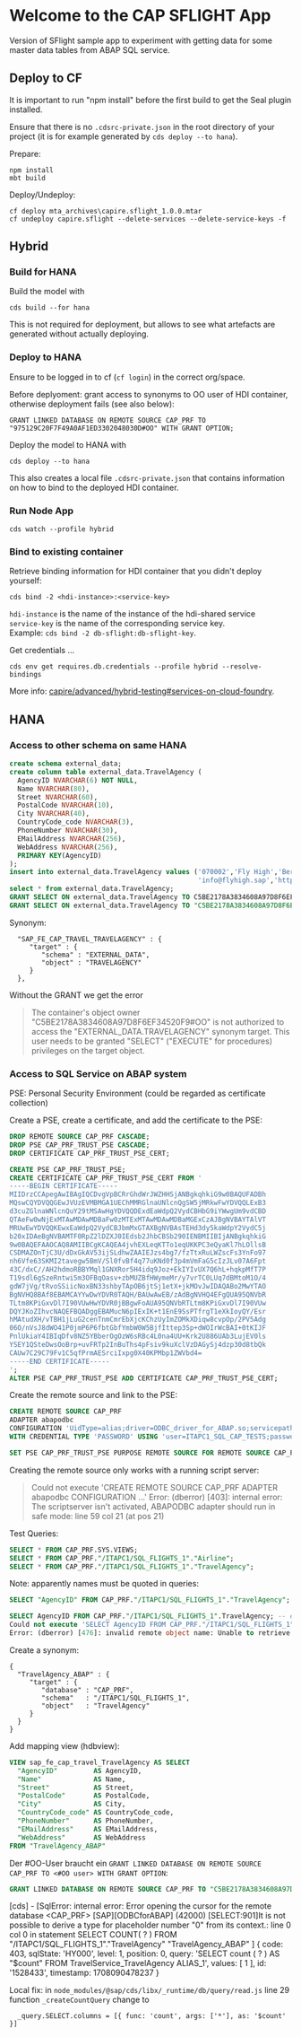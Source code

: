 # Welcome to the CAP SFLIGHT App

Version of SFlight sample app to experiment with getting data
for some master data tables from ABAP SQL service.



## Deploy to CF

It is important to run "npm install" before the first build to get the Seal plugin installed.

Ensure that there is no `.cdsrc-private.json` in the root directory of your project (it is for example
generated by `cds deploy --to hana`).

Prepare:
```
npm install
mbt build
```

Deploy/Undeploy:
```
cf deploy mta_archives\capire.sflight_1.0.0.mtar
cf undeploy capire.sflight --delete-services --delete-service-keys -f
```

## Hybrid

### Build for HANA

Build the model with
```
cds build --for hana
```

This is not required for deployment, but allows to see what artefacts are generated without actually deploying.

### Deploy to HANA

Ensure to be logged in to cf (`cf login`) in the correct org/space.

Before deplyoment: grant access to synonyms to OO user of HDI container, otherwise deployment fails
(see also below):
```
GRANT LINKED DATABASE ON REMOTE SOURCE CAP_PRF TO "975129C20F7F49A0AF1ED3302048030D#OO" WITH GRANT OPTION;
```

Deploy the model to HANA with
```
cds deploy --to hana
```

This also creates a local file `.cdsrc-private.json` that contains information on how to bind to the deployed HDI container.

### Run Node App

```
cds watch --profile hybrid
``` 

### Bind to existing container

Retrieve binding information for HDI container that you didn't deploy yourself:
```
cds bind -2 <hdi-instance>:<service-key>
```

`hdi-instance` is the name of the instance of the hdi-shared service  
`service-key` is the name of the corresponding service key.  
Example: `cds bind -2 db-sflight:db-sflight-key`.

Get credentials ...
```
cds env get requires.db.credentials --profile hybrid --resolve-bindings
```

More info: [capire/advanced/hybrid-testing#services-on-cloud-foundry](https://pages.github.tools.sap/cap/docs/advanced/hybrid-testing#services-on-cloud-foundry).



## HANA

### Access to other schema on same HANA

```sql
create schema external_data;
create column table external_data.TravelAgency (
  AgencyID NVARCHAR(6) NOT NULL,
  Name NVARCHAR(80),
  Street NVARCHAR(60),
  PostalCode NVARCHAR(10),
  City NVARCHAR(40),
  CountryCode_code NVARCHAR(3),
  PhoneNumber NVARCHAR(30),
  EMailAddress NVARCHAR(256),
  WebAddress NVARCHAR(256),
  PRIMARY KEY(AgencyID)
);
insert into external_data.TravelAgency values ('070002','Fly High','Berliner Allee 11','40880','Duesseldorf','DE','+49 2102 69555',
                                               'info@flyhigh.sap','http://www.flyhigh.sap');
select * from external_data.TravelAgency;
GRANT SELECT ON external_data.TravelAgency TO C5BE2178A3834608A97D8F6EF34520F9_52ANGOYY58K2JMPER8A4MQPS4_RT;
GRANT SELECT ON external_data.TravelAgency TO "C5BE2178A3834608A97D8F6EF34520F9#OO" WITH GRANT OPTION;
```

Synonym:
```jsonc
  "SAP_FE_CAP_TRAVEL_TRAVELAGENCY" : {
     "target" : {
        "schema" : "EXTERNAL_DATA",
        "object" : "TRAVELAGENCY"
     }
  },
```

Without the GRANT we get the error
> The container's object owner "C5BE2178A3834608A97D8F6EF34520F9#OO" is not authorized to access the "EXTERNAL_DATA.TRAVELAGENCY" synonym target.
This user needs to be granted "SELECT" ("EXECUTE" for procedures) privileges on the target object.



### Access to SQL Service on ABAP system

PSE: Personal Security Environment
(could be regarded as certificate collection)


Create a PSE, create a certificate, and add the certificate to the PSE:
```sql
DROP REMOTE SOURCE CAP_PRF CASCADE;
DROP PSE CAP_PRF_TRUST_PSE CASCADE;
DROP CERTIFICATE CAP_PRF_TRUST_PSE_CERT;

CREATE PSE CAP_PRF_TRUST_PSE;
CREATE CERTIFICATE CAP_PRF_TRUST_PSE_CERT FROM '
-----BEGIN CERTIFICATE-----
MIIDrzCCApegAwIBAgIQCDvgVpBCRrGhdWrJWZHHSjANBgkqhkiG9w0BAQUFADBh
MQswCQYDVQQGEwJVUzEVMBMGA1UEChMMRGlnaUNlcnQgSW5jMRkwFwYDVQQLExB3
d3cuZGlnaWNlcnQuY29tMSAwHgYDVQQDExdEaWdpQ2VydCBHbG9iYWwgUm9vdCBD
QTAeFw0wNjExMTAwMDAwMDBaFw0zMTExMTAwMDAwMDBaMGExCzAJBgNVBAYTAlVT
MRUwEwYDVQQKEwxEaWdpQ2VydCBJbmMxGTAXBgNVBAsTEHd3dy5kaWdpY2VydC5j
b20xIDAeBgNVBAMTF0RpZ2lDZXJ0IEdsb2JhbCBSb290IENBMIIBIjANBgkqhkiG
9w0BAQEFAAOCAQ8AMIIBCgKCAQEA4jvhEXLeqKTTo1eqUKKPC3eQyaKl7hLOllsB
CSDMAZOnTjC3U/dDxGkAV53ijSLdhwZAAIEJzs4bg7/fzTtxRuLWZscFs3YnFo97
nh6Vfe63SKMI2tavegw5BmV/Sl0fvBf4q77uKNd0f3p4mVmFaG5cIzJLv07A6Fpt
43C/dxC//AH2hdmoRBBYMql1GNXRor5H4idq9Joz+EkIYIvUX7Q6hL+hqkpMfT7P
T19sdl6gSzeRntwi5m3OFBqOasv+zbMUZBfHWymeMr/y7vrTC0LUq7dBMtoM1O/4
gdW7jVg/tRvoSSiicNoxBN33shbyTApOB6jtSj1etX+jkMOvJwIDAQABo2MwYTAO
BgNVHQ8BAf8EBAMCAYYwDwYDVR0TAQH/BAUwAwEB/zAdBgNVHQ4EFgQUA95QNVbR
TLtm8KPiGxvDl7I90VUwHwYDVR0jBBgwFoAUA95QNVbRTLtm8KPiGxvDl7I90VUw
DQYJKoZIhvcNAQEFBQADggEBAMucN6pIExIK+t1EnE9SsPTfrgT1eXkIoyQY/Esr
hMAtudXH/vTBH1jLuG2cenTnmCmrEbXjcKChzUyImZOMkXDiqw8cvpOp/2PV5Adg
06O/nVsJ8dWO41P0jmP6P6fbtGbfYmbW0W5BjfIttep3Sp+dWOIrWcBAI+0tKIJF
PnlUkiaY4IBIqDfv8NZ5YBberOgOzW6sRBc4L0na4UU+Krk2U886UAb3LujEV0ls
YSEY1QSteDwsOoBrp+uvFRTp2InBuThs4pFsiv9kuXclVzDAGySj4dzp30d8tbQk
CAUw7C29C79Fv1C5qfPrmAESrciIxpg0X40KPMbp1ZWVbd4=
-----END CERTIFICATE-----
';
ALTER PSE CAP_PRF_TRUST_PSE ADD CERTIFICATE CAP_PRF_TRUST_PSE_CERT;
```

Create the remote source and link to the PSE:
```sql
CREATE REMOTE SOURCE CAP_PRF
ADAPTER abapodbc
CONFIGURATION 'UidType=alias;driver=ODBC_driver_for_ABAP.so;servicepath=/sap/bc/sql/sql1/sap/s_privileged;host=25638c75-a54b-4658-8b04-3a1156f2c4f5.abap.eu10.hana.ondemand.com;port=443;language=EN;typemap=semantic'
WITH CREDENTIAL TYPE 'PASSWORD' USING 'user=ITAPC1_SQL_CAP_TESTS;password=du2wPBiDdYbRbvvyGliPedKLvNHuWX_hzAvVNEH';

SET PSE CAP_PRF_TRUST_PSE PURPOSE REMOTE SOURCE FOR REMOTE SOURCE CAP_PRF;
```

Creating the remote source only works with a running script server:
> Could not execute 'CREATE REMOTE SOURCE CAP_PRF ADAPTER abapodbc CONFIGURATION ...'
Error: (dberror) [403]: internal error: The scriptserver isn't activated, ABAPODBC adapter should run in safe mode: line 59 col 21 (at pos 21)


Test Queries:
```sql
SELECT * FROM CAP_PRF.SYS.VIEWS;
SELECT * FROM CAP_PRF."/ITAPC1/SQL_FLIGHTS_1"."Airline";
SELECT * FROM CAP_PRF."/ITAPC1/SQL_FLIGHTS_1"."TravelAgency";
```

Note: apparently names must be quoted in queries:
```sql
SELECT "AgencyID" FROM CAP_PRF."/ITAPC1/SQL_FLIGHTS_1"."TravelAgency"; -- ok

SELECT AgencyID FROM CAP_PRF."/ITAPC1/SQL_FLIGHTS_1".TravelAgency; -- error
Could not execute 'SELECT AgencyID FROM CAP_PRF."/ITAPC1/SQL_FLIGHTS_1".TravelAgency'
Error: (dberror) [476]: invalid remote object name: Unable to retrieve remote metadata for <NULL>./ITAPC1/SQL_FLIGHTS_1.TRAVELAGENCY
```

Create a synonym:
```jsonc
{ 
  "TravelAgency_ABAP" : {
     "target" : { 
        "database" : "CAP_PRF",
        "schema"   : "/ITAPC1/SQL_FLIGHTS_1",
        "object"   : "TravelAgency"
     }
  }
}
```

Add mapping view (hdbview):
```sql
VIEW sap_fe_cap_travel_TravelAgency AS SELECT
  "AgencyID"         AS AgencyID,
  "Name"             AS Name,
  "Street"           AS Street,
  "PostalCode"       AS PostalCode,
  "City"             AS City,
  "CountryCode_code" AS CountryCode_code,
  "PhoneNumber"      AS PhoneNumber,
  "EMailAddress"     AS EMailAddress,
  "WebAddress"       AS WebAddress
FROM "TravelAgency_ABAP"
```


Der #OO-User braucht ein `GRANT LINKED DATABASE ON REMOTE SOURCE CAP_PRF TO <#OO user> WITH GRANT OPTION`:
```sql
GRANT LINKED DATABASE ON REMOTE SOURCE CAP_PRF TO "C5BE2178A3834608A97D8F6EF34520F9#OO" WITH GRANT OPTION;
```

[cds] - [SqlError: internal error: Error opening the cursor for the remote database <CAP_PRF> [SAP][ODBCforABAP] (42000) [SELECT:901]It is not possible to derive a type for placeholder number "0" from its context.: line 0 col 0
 in statement SELECT COUNT( ? ) FROM "/ITAPC1/SQL_FLIGHTS_1"."TravelAgency" "TravelAgency_ABAP"
] {
  code: 403,
  sqlState: 'HY000',
  level: 1,
  position: 0,
  query: 'SELECT count ( ? ) AS "$count" FROM TravelService_TravelAgency ALIAS_1',
  values: [ 1 ],
  id: '1528433',
  timestamp: 1708090478237
}


Local fix:
in `node_modules/@sap/cds/libx/_runtime/db/query/read.js` line 29
function `_createCountQuery`
change to
```
  _query.SELECT.columns = [{ func: 'count', args: ['*'], as: '$count' }]
```

